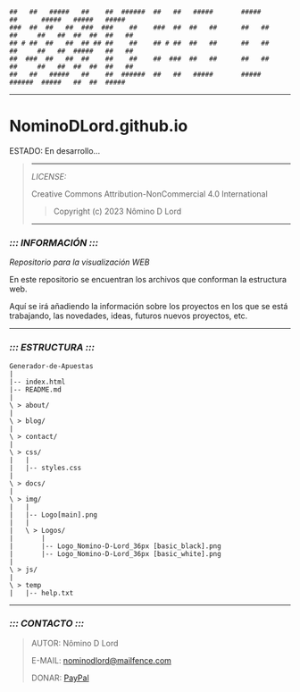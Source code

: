 ```
##   ##   #####   ##    ##  ######  ##   ##   #####       #####        ##      #####   #####   #####  
###  ##  ##   ##  ###  ###    ##    ###  ##  ##   ##      ##   ##      ##     ##   ##  ##  ##  ##   ##
## # ##  ##   ##  ## ## ##    ##    ## # ##  ##   ##      ##   ##      ##     ##   ##  #####   ##   ##
##  ###  ##   ##  ##    ##    ##    ##  ###  ##   ##      ##   ##      ##     ##   ##  ##  ##  ##   ##
##   ##   #####   ##    ##  ######  ##   ##   #####       #####        ######  #####   ##  ##  #####  
```
---

# NominoDLord.github.io

ESTADO: En desarrollo...

> ---
> *LICENSE:*
>
> Creative Commons Attribution-NonCommercial 4.0 International
> > Copyright (c) 2023 Nômino D Lord
>
> ---

### ***::: INFORMACIÓN :::***

*Repositorio para la visualización WEB*

En este repositorio se encuentran los archivos que conforman la estructura web.

Aquí se irá añadiendo la información sobre los proyectos en los que se está trabajando, las novedades, ideas, futuros nuevos proyectos, etc.

---

### ***::: ESTRUCTURA :::***
```
Generador-de-Apuestas
|
|-- index.html
|-- README.md
|
\ > about/
|
\ > blog/
|
\ > contact/
|
\ > css/
|   |
|   |-- styles.css
|
\ > docs/
|
\ > img/
|   |
|   |-- Logo[main].png
|   |
|   \ > Logos/
|       |
|       |-- Logo_Nomino-D-Lord_36px [basic_black].png
|       |-- Logo_Nomino-D-Lord_36px [basic_white].png
|
\ > js/
|  
\ > temp
|   |-- help.txt
```
---

### *::: CONTACTO :::*

> AUTOR: Nômino D Lord
> 
> E-MAIL: nominodlord@mailfence.com
> 
> DONAR: [PayPal](https://www.paypal.com/donate/?hosted_button_id=V7JFQBUUK5ZYA)
